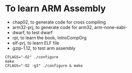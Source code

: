 # To learn ARM Assembly

- chap02,  to generate code for cross compiling
- arm32-prj, to generate code for arm32, arm-none-eabi-
- dwarf, to test dwarf  
- rpi, to learn the book, IntroCompOrg
- elf-prj, to learn ELF file
- gzip-1.12, to test arm assembly

```shell
CFLAGS="-O2" ./configure
make
CFLAGS="-O2 -g3" ./configure & make

```




